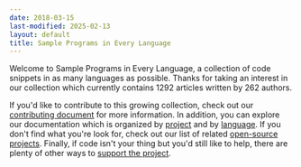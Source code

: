 ```yaml
---
date: 2018-03-15
last-modified: 2025-02-13
layout: default
title: Sample Programs in Every Language
---
```


Welcome to Sample Programs in Every Language, a collection of code snippets in as many languages as possible. Thanks for taking an interest in our collection which currently contains 1292 articles written by 262 authors.

If you'd like to contribute to this growing collection, check out our [contributing document](https://github.com/TheRenegadeCoder/sample-programs/blob/master/.github/CONTRIBUTING.md) for more information. In addition, you can explore our documentation which is organized by [project](/projects) and by [language](/languages). If you don't find what you're look for, check out our list of related [open-source projects](/related). Finally, if code isn't your thing but you'd still like to help, there are plenty of other ways to [support the project](https://therenegadecoder.com/updates/5-ways-you-can-support-the-renegade-coder/).